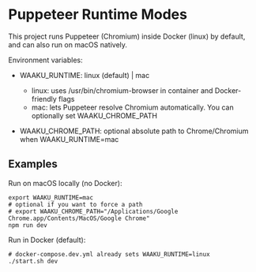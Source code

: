 Puppeteer Runtime Modes
=======================

This project runs Puppeteer (Chromium) inside Docker (linux) by default, and can also run on macOS natively.

Environment variables:

- WAAKU_RUNTIME: linux (default) | mac
  - linux: uses /usr/bin/chromium-browser in container and Docker-friendly flags
  - mac: lets Puppeteer resolve Chromium automatically. You can optionally set WAAKU_CHROME_PATH

- WAAKU_CHROME_PATH: optional absolute path to Chrome/Chromium when WAAKU_RUNTIME=mac

Examples
--------

Run on macOS locally (no Docker):

    export WAAKU_RUNTIME=mac
    # optional if you want to force a path
    # export WAAKU_CHROME_PATH="/Applications/Google Chrome.app/Contents/MacOS/Google Chrome"
    npm run dev

Run in Docker (default):

    # docker-compose.dev.yml already sets WAAKU_RUNTIME=linux
    ./start.sh dev

